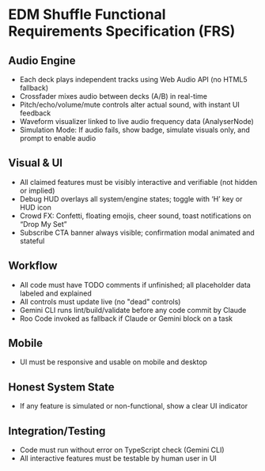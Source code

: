 # EDM Shuffle Functional Requirements Specification (FRS)

## Audio Engine
- Each deck plays independent tracks using Web Audio API (no HTML5 fallback)
- Crossfader mixes audio between decks (A/B) in real-time
- Pitch/echo/volume/mute controls alter actual sound, with instant UI feedback
- Waveform visualizer linked to live audio frequency data (AnalyserNode)
- Simulation Mode: If audio fails, show badge, simulate visuals only, and prompt to enable audio

## Visual & UI
- All claimed features must be visibly interactive and verifiable (not hidden or implied)
- Debug HUD overlays all system/engine states; toggle with ‘H’ key or HUD icon
- Crowd FX: Confetti, floating emojis, cheer sound, toast notifications on “Drop My Set”
- Subscribe CTA banner always visible; confirmation modal animated and stateful

## Workflow
- All code must have TODO comments if unfinished; all placeholder data labeled and explained
- All controls must update live (no "dead" controls)
- Gemini CLI runs lint/build/validate before any code commit by Claude
- Roo Code invoked as fallback if Claude or Gemini block on a task

## Mobile
- UI must be responsive and usable on mobile and desktop

## Honest System State
- If any feature is simulated or non-functional, show a clear UI indicator

## Integration/Testing
- Code must run without error on TypeScript check (Gemini CLI)
- All interactive features must be testable by human user in UI
